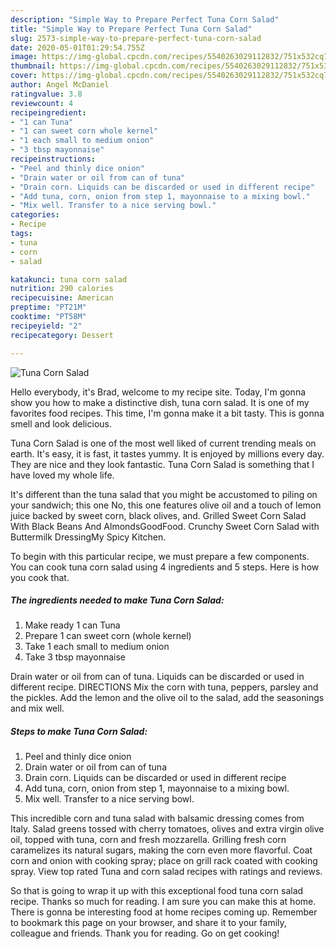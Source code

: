 ```yaml
---
description: "Simple Way to Prepare Perfect Tuna Corn Salad"
title: "Simple Way to Prepare Perfect Tuna Corn Salad"
slug: 2573-simple-way-to-prepare-perfect-tuna-corn-salad
date: 2020-05-01T01:29:54.755Z
image: https://img-global.cpcdn.com/recipes/5540263029112832/751x532cq70/tuna-corn-salad-recipe-main-photo.jpg
thumbnail: https://img-global.cpcdn.com/recipes/5540263029112832/751x532cq70/tuna-corn-salad-recipe-main-photo.jpg
cover: https://img-global.cpcdn.com/recipes/5540263029112832/751x532cq70/tuna-corn-salad-recipe-main-photo.jpg
author: Angel McDaniel
ratingvalue: 3.8
reviewcount: 4
recipeingredient:
- "1 can Tuna"
- "1 can sweet corn whole kernel"
- "1 each small to medium onion"
- "3 tbsp mayonnaise"
recipeinstructions:
- "Peel and thinly dice onion"
- "Drain water or oil from can of tuna"
- "Drain corn. Liquids can be discarded or used in different recipe"
- "Add tuna, corn, onion from step 1, mayonnaise to a mixing bowl."
- "Mix well. Transfer to a nice serving bowl."
categories:
- Recipe
tags:
- tuna
- corn
- salad

katakunci: tuna corn salad 
nutrition: 290 calories
recipecuisine: American
preptime: "PT21M"
cooktime: "PT58M"
recipeyield: "2"
recipecategory: Dessert

---
```



![Tuna Corn Salad](https://img-global.cpcdn.com/recipes/5540263029112832/751x532cq70/tuna-corn-salad-recipe-main-photo.jpg)

Hello everybody, it's Brad, welcome to my recipe site. Today, I'm gonna show you how to make a distinctive dish, tuna corn salad. It is one of my favorites food recipes. This time, I'm gonna make it a bit tasty. This is gonna smell and look delicious.

Tuna Corn Salad is one of the most well liked of current trending meals on earth. It's easy, it is fast, it tastes yummy. It is enjoyed by millions every day. They are nice and they look fantastic. Tuna Corn Salad is something that I have loved my whole life.

It&#39;s different than the tuna salad that you might be accustomed to piling on your sandwich; this one No, this one features olive oil and a touch of lemon juice backed by sweet corn, black olives, and. Grilled Sweet Corn Salad With Black Beans And AlmondsGoodFood. Crunchy Sweet Corn Salad with Buttermilk DressingMy Spicy Kitchen.


To begin with this particular recipe, we must prepare a few components. You can cook tuna corn salad using 4 ingredients and 5 steps. Here is how you cook that.

<!--inarticleads1-->

##### The ingredients needed to make Tuna Corn Salad:

1. Make ready 1 can Tuna
1. Prepare 1 can sweet corn (whole kernel)
1. Take 1 each small to medium onion
1. Take 3 tbsp mayonnaise


Drain water or oil from can of tuna. Liquids can be discarded or used in different recipe. DIRECTIONS Mix the corn with tuna, peppers, parsley and the pickles. Add the lemon and the olive oil to the salad, add the seasonings and mix well. 

<!--inarticleads2-->

##### Steps to make Tuna Corn Salad:

1. Peel and thinly dice onion
1. Drain water or oil from can of tuna
1. Drain corn. Liquids can be discarded or used in different recipe
1. Add tuna, corn, onion from step 1, mayonnaise to a mixing bowl.
1. Mix well. Transfer to a nice serving bowl.


This incredible corn and tuna salad with balsamic dressing comes from Italy. Salad greens tossed with cherry tomatoes, olives and extra virgin olive oil, topped with tuna, corn and fresh mozzarella. Grilling fresh corn caramelizes its natural sugars, making the corn even more flavorful. Coat corn and onion with cooking spray; place on grill rack coated with cooking spray. View top rated Tuna and corn salad recipes with ratings and reviews. 

So that is going to wrap it up with this exceptional food tuna corn salad recipe. Thanks so much for reading. I am sure you can make this at home. There is gonna be interesting food at home recipes coming up. Remember to bookmark this page on your browser, and share it to your family, colleague and friends. Thank you for reading. Go on get cooking!
